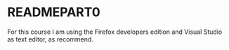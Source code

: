 # READMEPART0
For this course I am using the Firefox developers edition and Visual Studio as text editor, as recommend.